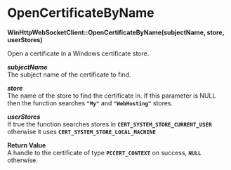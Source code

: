 # OpenCertificateByName

**WinHttpWebSocketClient::OpenCertificateByName(subjectName, store, userStores)**

Open a certificate in a Windows certificate store.

***subjectName***  
The subject name of the certificate to find.

***store***  
The name of the store to find the certificate in. If this parameter is NULL then the function searches **`"My"`** and **`"WebHosting"`** stores.

***userStores***  
If true the function searches stores in **`CERT_SYSTEM_STORE_CURRENT_USER`** otherwise it uses **`CERT_SYSTEM_STORE_LOCAL_MACHINE`**

**Return Value**  
A handle to the certificate of type **`PCCERT_CONTEXT`** on success, **`NULL`** otherwise.
